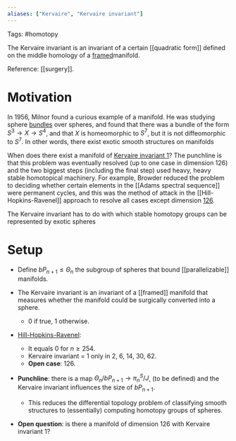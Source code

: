 ```yaml
---
aliases: ["Kervaire", "Kervaire invariant"]
---
```


Tags: #homotopy 

The Kervaire invariant is an invariant of a certain [[quadratic form]] defined on the middle homology of a [framed](framed.md)manifold.

Reference: [[surgery]].

# Motivation

In 1956, Milnor found a curious example of a manifold. He was studying sphere [bundles](bundle.md) over spheres, and found that there was a bundle of the form $S^3\to X\to S^4$, and that $X$ is homeomorphic to $S^7$, but it is not diffeomorphic to $S^7$. In other words, there exist exotic smooth structures on manifolds

When does there exist a manifold of [Kervaire invariant 1](Kervaire%20invariant%201.md)? The punchline is that this problem was eventually resolved (up to one case in dimension 126) and the two biggest steps (including the final step) used heavy, heavy stable homotopical machinery. For example, Browder reduced the problem to deciding whether certain elements in the [[Adams spectral sequence]] were permanent cycles,  and this was the method of attack in the [[Hill-Hopkins-Ravenel]] approach to resolve all cases except dimension [126](126).

The Kervaire invariant has to do with which stable homotopy groups can be represented by exotic spheres

# Setup

- Define $bP_{n+1} \leq \Theta_n$ the subgroup of spheres that bound [[parallelizable]] manifolds. 
- The Kervaire invariant is an invariant of a [[framed]] manifold that measures whether the manifold could be surgically converted into a sphere. 
	- 0 if true, 1 otherwise.
- [Hill-Hopkins-Ravenel](Hill-Hopkins-Ravenel.md):  
	- It equals 0 for $n \geq 254$.
	- Kervaire invariant = 1 only in 2, 6, 14, 30, 62. 
	- **Open case**: 126. 
- **Punchline**: there is a map $\Theta_n/bP_{n+1} \to \pi_n^S/ J$, (to be defined) and the Kervaire invariant influences the size of $bP_{n+1}$. 
	- This reduces the differential topology problem of classifying smooth structures to (essentially) computing homotopy groups of spheres.

- **Open question**: is there a manifold of dimension 126 with Kervaire invariant 1?

